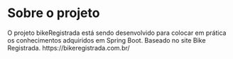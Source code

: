 <h1>Sobre o projeto </h1>

<p> O projeto bikeRegistrada está sendo desenvolvido para colocar em prática os conhecimentos adquiridos em Spring Boot. 
Baseado no site Bike Registrada. https://bikeregistrada.com.br/
</p>
